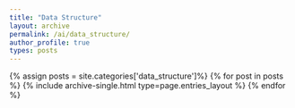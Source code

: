 ```yaml
---
title: "Data Structure"
layout: archive
permalink: /ai/data_structure/
author_profile: true
types: posts
---
```


{% assign posts = site.categories['data_structure']%}
{% for post in posts %}
  {% include archive-single.html type=page.entries_layout %}
{% endfor %}